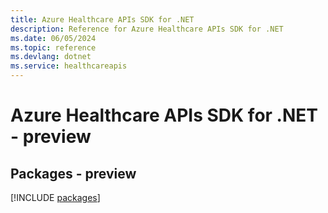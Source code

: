 ```yaml
---
title: Azure Healthcare APIs SDK for .NET
description: Reference for Azure Healthcare APIs SDK for .NET
ms.date: 06/05/2024
ms.topic: reference
ms.devlang: dotnet
ms.service: healthcareapis
---
```

# Azure Healthcare APIs SDK for .NET - preview
## Packages - preview
[!INCLUDE [packages](healthcare-apis-index.md)]